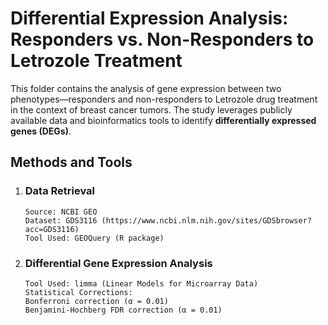 # Differential Expression Analysis: Responders vs. Non-Responders to Letrozole Treatment 
This folder contains the analysis of gene expression between two phenotypes—responders and non-responders to Letrozole drug treatment in the context of breast cancer tumors. 
The study leverages publicly available data and bioinformatics tools to identify **differentially expressed genes (DEGs)**.

## Methods and Tools
1. ### Data Retrieval
       Source: NCBI GEO
       Dataset: GDS3116 (https://www.ncbi.nlm.nih.gov/sites/GDSbrowser?acc=GDS3116)
       Tool Used: GEOQuery (R package)
       
2. ### Differential Gene Expression Analysis
       Tool Used: limma (Linear Models for Microarray Data)
       Statistical Corrections:
       Bonferroni correction (α = 0.01)
       Benjamini-Hochberg FDR correction (α = 0.01)

